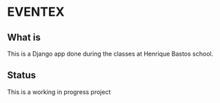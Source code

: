 # EVENTEX

## What is
This is a Django app done during the classes at Henrique Bastos school.

## Status
This is a working in progress project